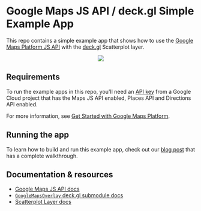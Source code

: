 # Google Maps JS API / deck.gl Simple Example App

This repo contains a simple example app that shows how to use the [Google Maps Platform JS API](https://developers.google.com/maps/documentation/javascript/) with the [deck.gl](http://deck.gl) Scatterplot layer.

<p align="center"><img src="https://github.com/googlesamples/maps-deckgl-scatterplot-example/blob/master/scatterplot.png?raw=true" /></p>

## Requirements

To run the example apps in this repo, you'll need an [API key](https://developers.google.com/maps/documentation/javascript/get-api-key) from a Google Cloud project that has the Maps JS API enabled, Places API and Directions API enabled.

For more information, see [Get Started with Google Maps Platform](https://developers.google.com/maps/gmp-get-started).

## Running the app

To learn how to build and run this example app, check out our [blog post](https://goo.gle/blog-deckgl-scatterplot) that has a complete walkthrough.


## Documentation & resources

- [Google Maps JS API docs](https://developers.google.com/maps/documentation/javascript/)
- [`GoogleMapsOverlay` deck.gl submodule docs](https://deck.gl/#/documentation/submodule-api-reference/deckgl-google-maps/overview)
- [Scatterplot Layer docs](https://github.com/uber/deck.gl/blob/master/docs/layers/scatterplot-layer.md)
